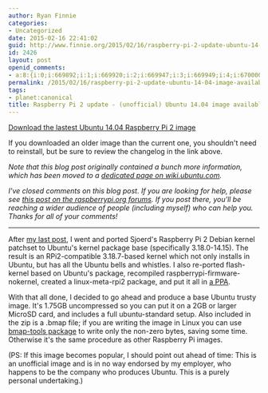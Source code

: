 ```yaml
---
author: Ryan Finnie
categories:
- Uncategorized
date: 2015-02-16 22:41:02
guid: http://www.finnie.org/2015/02/16/raspberry-pi-2-update-ubuntu-14-04-image-available/
id: 2426
layout: post
openid_comments:
- a:8:{i:0;i:669892;i:1;i:669920;i:2;i:669947;i:3;i:669949;i:4;i:670000;i:5;i:670166;i:6;i:670235;i:7;i:670238;}
permalink: /2015/02/16/raspberry-pi-2-update-ubuntu-14-04-image-available/
tags:
- planet:canonical
title: Raspberry Pi 2 update - (unofficial) Ubuntu 14.04 image available
---
```

[Download the lastest Ubuntu 14.04 Raspberry Pi 2 image](https://wiki.ubuntu.com/ARM/RaspberryPi)

If you downloaded an older image than the current one, you shouldn't need to reinstall, but be sure to review the changelog in the link above.

_Note that this blog post originally contained a bunch more information, which has been moved to a [dedicated page on wiki.ubuntu.com](https://wiki.ubuntu.com/ARM/RaspberryPi)._

_I've closed comments on this blog post. If you are looking for help, please see [this post on the raspberrypi.org forums](http://www.raspberrypi.org/forums/viewtopic.php?f=56&t=100553). If you post there, you'll be reaching a wider audience of people (including myself) who can help you. Thanks for all of your comments!_

* * *

After [my last post](http://www.finnie.org/2015/02/14/ubuntu-14-04-trusty-tahr-on-the-raspberry-pi-2/), I went and ported Sjoerd's Raspberry Pi 2 Debian kernel patchset to Ubuntu's kernel package base (specifically 3.18.0-14.15). The result is an RPi2-compatible 3.18.7-based kernel which not only installs in Ubuntu, but has all the Ubuntu bells and whistles. I also re-ported flash-kernel based on Ubuntu's package, recompiled raspberrypi-firmware-nokernel, created a linux-meta-rpi2 package, and put it all in [a PPA](https://launchpad.net/~fo0bar/+archive/ubuntu/rpi2).

With that all done, I decided to go ahead and produce a base Ubuntu trusty image. It's 1.75GB uncompressed so you can put it on a 2GB or larger MicroSD card, and includes a full ubuntu-standard setup. Also included in the zip is a .bmap file; if you are writing the image in Linux you can use [bmap-tools package](http://packages.ubuntu.com/bmap-tools) to write only the non-zero bytes, saving some time. Otherwise it's the same procedure as other Raspberry Pi images.

(PS: If this image becomes popular, I should point out ahead of time: This is an unofficial image and is in no way endorsed by my employer, who happens to be the company who produces Ubuntu. This is a purely personal undertaking.)
